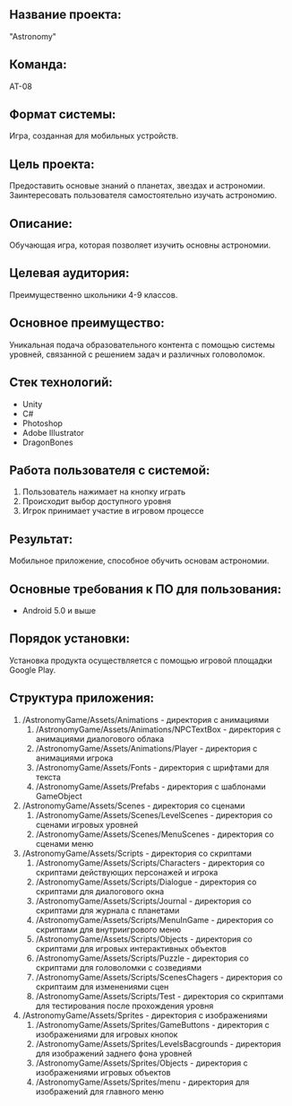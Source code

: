 ## Название проекта: 
"Astronomy"

## Команда: 
АТ-08

## Формат системы: 
Игра, созданная для мобильных устройств.

## Цель проекта:
Предоставить основые знаний о планетах, звездах и астрономии. Заинтересовать пользователя самостоятельно изучать астрономию.

## Описание:
Обучающая игра, которая позволяет изучить основны астрономии. 

## Целевая аудитория:
Преимущественно школьники 4-9 классов.

## Основное преимущество:
Уникальная подача образовательного контента с помощью системы уровней, связанной с решением задач и различных головоломок.

## Стек технологий: 
+ Unity
+ C#
+ Photoshop
+ Adobe Illustrator
+ DragonBones

## Работа пользователя с системой:
1. Пользователь нажимает на кнопку играть
2. Происходит выбор доступного уровня
3. Игрок принимает участие в игровом процессе

## Результат: 
Мобильное приложение, способное обучить основам астрономии.

## Основные требования к ПО для пользования:
- Android 5.0 и выше

## Порядок установки:
Установка продукта осуществляется с помощью игровой площадки Google Play.

## Структура приложения:
1. /AstronomyGame/Assets/Animations - директория с анимациями
    1. /AstronomyGame/Assets/Animations/NPCTextBox - директория с анимациями диалогового облака
    1. /AstronomyGame/Assets/Animations/Player - директория с анимациями игрока
    1. /AstronomyGame/Assets/Fonts - директория с шрифтами для текста
    1. /AstronomyGame/Assets/Prefabs - директория с шаблонами GameObject
4. /AstronomyGame/Assets/Scenes - директория со сценами
    1. /AstronomyGame/Assets/Scenes/LevelScenes - директория со сценами игровых уровней
    1. /AstronomyGame/Assets/Scenes/MenuScenes - директория со сценами меню
5. /AstronomyGame/Assets/Scripts - директория со скриптами
    1. /AstronomyGame/Assets/Scripts/Characters - директория со скриптами действующих персонажей и игрока
    1. /AstronomyGame/Assets/Scripts/Dialogue - директория со скриптами для диалогового окна
    1. /AstronomyGame/Assets/Scripts/Journal - директория со скриптами для журнала с планетами
    1. /AstronomyGame/Assets/Scripts/MenuInGame - директория со скриптами для внутриигрового меню
    1. /AstronomyGame/Assets/Scripts/Objects - директория со скриптами для игровых интерактивных объектов
    1. /AstronomyGame/Assets/Scripts/Puzzle - директория со скриптами для головоломки с созведиями
    1. /AstronomyGame/Assets/Scripts/ScenesChagers - директория со скриптаим для изменениями сцен
    1. /AstronomyGame/Assets/Scripts/Test - директория со скриптами для тестирования после прохождения уровня
6. /AstronomyGame/Assets/Sprites - директория с изображениями
    1. /AstronomyGame/Assets/Sprites/GameButtons - директория с изображениями для игровых кнопок
    1. /AstronomyGame/Assets/Sprites/LevelsBacgrounds - директория для изображений заднего фона уровней
    1. /AstronomyGame/Assets/Sprites/Objects - директория с изображениями игровых объектов
    1. /AstronomyGame/Assets/Sprites/menu - директория для изображений для главного меню
